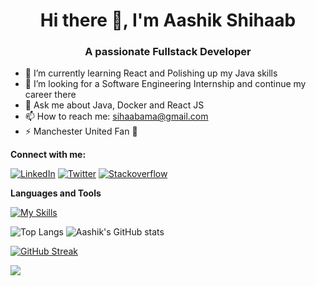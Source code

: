 

<h1 align="center"> Hi there 👋, I'm Aashik Shihaab </h1>
<h3 align="center"> A passionate Fullstack Developer </h2>

* 🌱 I’m currently learning React and Polishing up my Java skills
* 🤔 I’m looking for a Software Engineering Internship and continue my career there
* 💬 Ask me about Java, Docker and React JS 
* 📫 How to reach me: sihaabama@gmail.com
* ⚡ Manchester United Fan 👹

**Connect with me:** 

[![LinkedIn](https://skillicons.dev/icons?i=linkedin&theme=light)](https://www.linkedin.com/in/aashik-shihaab/)
[![Twitter](https://skillicons.dev/icons?i=twitter)]([https://skillicons.dev](https://twitter.com/AashikSihaab))
[![Stackoverflow](https://skillicons.dev/icons?i=stackoverflow)]([https://skillicons.dev](https://stackoverflow.com/users/20332294/aashik-sihaab))

**Languages and Tools** <br/>

[![My Skills](https://skillicons.dev/icons?i=java,docker,spring,androidstudio,aws,azure,css,html,js,ts,linux,git,react,vscode,maven,nodejs,idea,vim,php,gitlab,postman,py,mongodb,mysql,gradle,ai,ps,xd,figma,flutter,&theme=light)](https://skillicons.dev)

![Top Langs](https://github-readme-stats.vercel.app/api/top-langs/?username=aashikkk&layout=compact)
![Aashik's GitHub stats](https://github-readme-stats.vercel.app/api?username=aashikkk&show_icons=true&theme=dark)

[![GitHub Streak](https://streak-stats.demolab.com/?user=aashikkk&theme=vue-dark)](https://git.io/streak-stats)




![](https://komarev.com/ghpvc/?username=aashikkk&style=plastic)
<!--
**aashikkk/aashikkk** is a ✨ _special_ ✨ repository because its `README.md` (this file) appears on your GitHub profile.

Here are some ideas to get you started:

- 🔭 I’m currently working on ...
- 🌱 I’m currently learning ...
- 👯 I’m looking to collaborate on ...
- 🤔 I’m looking for help with ...
- 

- 😄 Pronouns: ...
- ⚡ Fun fact: ...
-->
